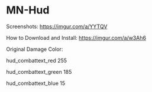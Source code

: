# MN-Hud
Screenshots: https://imgur.com/a/YYTQV

How to Download and Install: https://imgur.com/a/w3Ah6

Original Damage Color:

hud_combattext_red 255

hud_combattext_green 185

hud_combattext_blue 15
